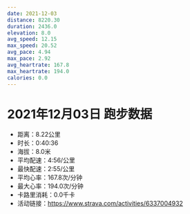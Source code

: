 ```yaml
---
date: 2021-12-03
distance: 8220.30
duration: 2436.0
elevation: 8.0
avg_speed: 12.15
max_speed: 20.52
avg_pace: 4.94
max_pace: 2.92
avg_heartrate: 167.8
max_heartrate: 194.0
calories: 0.0
---
```


# 2021年12月03日 跑步数据

- 距离：8.22公里
- 时长：0:40:36
- 海拔：8.0米
- 平均配速：4:56/公里
- 最快配速：2:55/公里
- 平均心率：167.8次/分钟
- 最大心率：194.0次/分钟
- 卡路里消耗：0.0千卡
- 活动链接：https://www.strava.com/activities/6337004932
